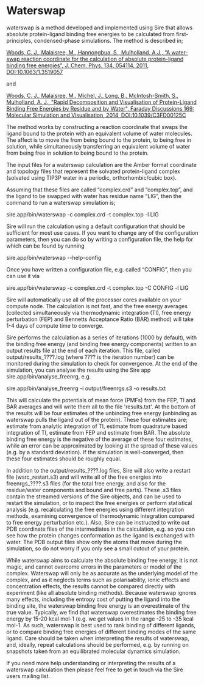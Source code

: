 # Waterswap

waterswap is a method developed and implemented using Sire that allows absolute protein-ligand binding free energies to be calculated from first-principles, condensed-phase simulations. The method is described in;

[Woods, C. J., Malaisree, M., Hannongbua, S., Mulholland, A.J., “A water-swap reaction coordinate for the calculation of absolute protein-ligand binding free energies”, J. Chem. Phys. 134, 054114, 2011, DOI:10.1063/1.3519057](http://dx.doi.org/10.1063/1.3519057)

and

[Woods, C. J., Malaisree, M., Michel, J., Long, B., McIntosh-Smith, S., Mulholland, A. J., "Rapid Decomposition and Visualisation of Protein-Ligand Binding Free Energies by Residue and by Water", Faraday Discussions 169: Molecular Simulation and Visualisation, 2014, DOI:10.1039/C3FD00125C](http://dx.doi.org/10.1039/c3fd00125c)

The method works by constructing a reaction coordinate that swaps the ligand bound to the protein with an equivalent volume of water molecules. The affect is to move the from being bound to the protein, to being free in solution, while simultaneously transferring an equivalent volume of water from being free in solution to being bound to the protein.
 
The input files for a waterswap calculation are the Amber format coordinate and topology files that represent the solvated protein-ligand complex (solvated using TIP3P water in a periodic, orthorhombic/cubic box).

Assuming that these files are called “complex.crd” and “complex.top”, and the ligand to be swapped with water has residue name “LIG”, then the command to run a waterswap simulation is;

sire.app/bin/waterswap -c complex.crd -t complex.top -l LIG

Sire will run the calculation using a default configuration that should be sufficient for most use cases. If you want to change any of the configuration parameters, then you can do so by writing a configuration file, the help for which can be found by running

sire.app/bin/waterswap --help-config

Once you have written a configuration file, e.g. called “CONFIG”, then you can use it via

sire.app/bin/waterswap -c complex.crd -t complex.top -C CONFIG -l LIG

Sire will automatically use all of the processor cores available on your compute node. The calculation is not fast, and the free energy averages (collected simultaneously via thermodynamic integration (TI), free energy perturbation (FEP) and Bennetts Acceptance Ratio (BAR) method) will take 1-4 days of compute time to converge. 

Sire performs the calculation as a series of iterations (1000 by default), with the binding free energy (and binding free energy components) written to an output results file at the end of each iteration. This file, called output/results_????.log (where ???? is the iteration number) can be monitored during the simulation to check for convergence. At the end of the simulation, you can analyse the results using the Sire app sire.app/bin/analyse_freenrg, e.g.

sire.app/bin/analyse_freenrg -i output/freenrgs.s3 -o results.txt

This will calculate the potentials of mean force (PMFs) from the FEP, TI and BAR averages and will write them all to the file 'results.txt'. At the bottom of the results will be four estimates of the unbinding free energy (unbinding as waterswap pulls the ligand out of the protein). These four estimates are; estimate from analytic integration of TI, estimate from quadrature based integration of TI, estimate from FEP and estimate from BAR. The absolute binding free energy is the negative of the average of these four estimates, while an error can be approximated by looking at the spread of these values (e.g. by a standard deviation). If the simulation is well-converged, then these four estimates should be roughly equal.

In addition to the output/results_????.log files, Sire will also write a restart file (wsrc_restart.s3) and will write all of the free energies into freenrgs_????.s3 files (for the total free energy, and also for the residue/water components and bound and free parts). These .s3 files contain the streamed versions of the Sire objects, and can be used to restart the simulation, or to inspect the free energies or perform statistical analysis (e.g. recalculating the free energies using different integration methods, examining convergence of thermodynamic integration compared to free energy perturbation etc.). Also, Sire can be instructed to write out PDB coordinate files of the intermediates in the calculation, e.g. so you can see how the protein changes conformation as the ligand is exchanged with water. The PDB output files show only the atoms that move during the simulation, so do not worry if you only see a small cutout of your protein.

While waterswap aims to calculate the absolute binding free energy, it is not magic, and cannot overcome errors in the parameters or model of the complex. Waterswap will only be as accurate as the underlying model of the complex, and as it neglects terms such as polarisability, ionic effects and concentration effects, the results cannot be compared directly with experiment (like all absolute binding methods). Because waterswap ignores many effects, including the entropy cost of putting the ligand into the binding site, the waterswap binding free energy is an overestimate of the true value. Typically, we find that waterswap overestimates the binding free energy by 15-20 kcal mol-1 (e.g. we get values in the range -25 to -35 kcal mol-1. As such, waterswap is best used to rank binding of different ligands, or to compare binding free energies of different binding modes of the same ligand. Care should be taken when interpreting the results of waterswap, and, ideally, repeat calculations should be performed, e.g. by running on snapshots taken from an equilibrated molecular dynamics simulation.

If you need more help understanding or interpreting the results of a waterswap calculation then please feel free to get in touch via the Sire users mailing list.
